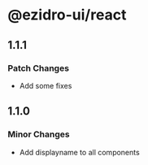 # @ezidro-ui/react

## 1.1.1

### Patch Changes

- Add some fixes

## 1.1.0

### Minor Changes

- Add displayname to all components
